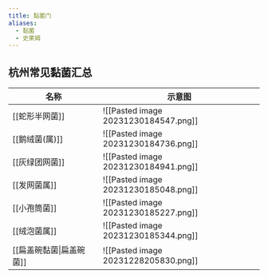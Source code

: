```yaml
---
title: 黏菌门
aliases:
  - 黏菌
  - 史莱姆
---
```

## 杭州常见黏菌汇总

| 名称 | 示意图 |
| ---- | ---- |
| [[蛇形半网菌]] | ![[Pasted image 20231230184547.png]] |
| [[鹅绒菌(属)]] | ![[Pasted image 20231230184736.png]] |
| [[灰绿团网菌]] | ![[Pasted image 20231230184941.png]] |
| [[发网菌属]] | ![[Pasted image 20231230185048.png]] |
| [[小孢筒菌]] | ![[Pasted image 20231230185227.png]] |
| [[绒泡菌属]] | ![[Pasted image 20231230185344.png]] |
| [[扁盖碗黏菌\|扁盖碗菌]] | ![[Pasted image 20231228205830.png]] |
